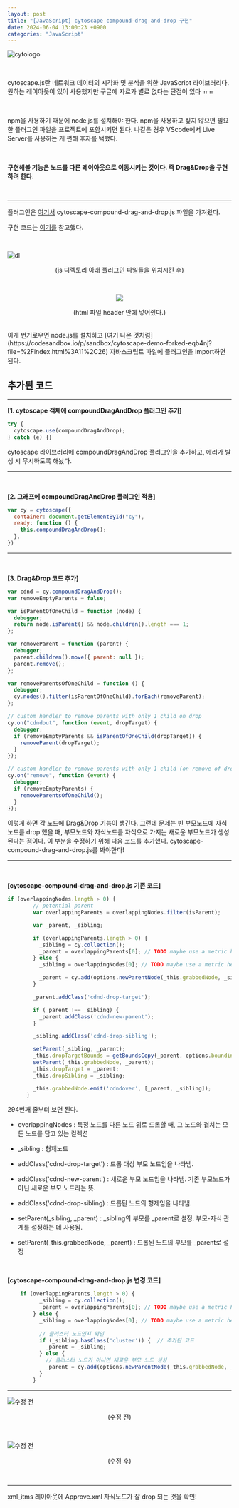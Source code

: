 ```yaml
---
layout: post
title: "[JavaScript] cytoscape compound-drag-and-drop 구현"
date: 2024-06-04 13:00:23 +0900
categories: "JavaScript"
---
```


![cytologo](https://github.com/bong0716/bong0716.github.io/assets/119990564/0971cb51-8302-42ae-adf1-0d0cdd5d7f51)

<br>

cytoscape.js란 네트워크 데이터의 시각화 및 분석을 위한 JavaScript 라이브러리다. 원하는 레이아웃이 있어 사용했지만 구글에 자료가 별로 없다는 단점이 있다 ㅠㅠ

<br>

npm을 사용하기 때문에 node.js를 설치해야 한다. npm을 사용하고 싶지 않으면 필요한 플러그인 파일을 프로젝트에 포함시키면 된다. 나같은 경우 VScode에서 Live Server를 사용하는 게 편해 후자를 택했다.    

<br>

**구현해볼 기능은 노드를 다른 레이아웃으로 이동시키는 것이다. 즉 Drag&Drop을 구현하려 한다.**

<br>

--- 

플러그인은 [여기서](https://github.com/cytoscape/cytoscape.js-compound-drag-and-drop/blob/master/cytoscape-compound-drag-and-drop.js) cytoscape-compound-drag-and-drop.js 파일을 가져왔다. 


구현 코드는 [여기를](https://codesandbox.io/p/sandbox/cytoscape-demo-forked-eqb4nj?file=%2Findex.html%3A11%2C26) 참고했다. 

<br>

![dl](https://github.com/bong0716/bong0716.github.io/assets/119990564/7d9fcc4d-6885-4be5-8584-a170b3dc90ba)
<p align="center">(js 디렉토리 아래 플러그인 파일들을 위치시킨 후)</p> <br>

<p align="center"><img src="https://github.com/bong0716/bong0716.github.io/assets/119990564/fdf96998-9e76-4fb0-8c9c-131779922036"></p>
<p align="center">(html 파일 header 안에 넣어줬다.)</p> <br>
이게 번거로우면 node.js를 설치하고 [여기 나온 것처럼](https://codesandbox.io/p/sandbox/cytoscape-demo-forked-eqb4nj?file=%2Findex.html%3A11%2C26) 자바스크립트 파일에 플러그인을 import하면 된다.

<br>

## 추가된 코드
---

**[1. cytoscape 객체에 compoundDragAndDrop 플러그인 추가]**
```javascript
try {
  cytoscape.use(compoundDragAndDrop);
} catch (e) {}
```
cytoscape 라이브러리에 compoundDragAndDrop 플러그인을 추가하고, 에러가 발생 시 무시하도록 해놨다. 

---

<br>

**[2. 그래프에 compoundDragAndDrop 플러그인 적용]**
```javascript
var cy = cytoscape({
  container: document.getElementById("cy"),
  ready: function () {
    this.compoundDragAndDrop();
  },
})
```

---

<br>

**[3. Drag&Drop 코드 추가]**
```javascript
var cdnd = cy.compoundDragAndDrop();
var removeEmptyParents = false;

var isParentOfOneChild = function (node) {
  debugger;
  return node.isParent() && node.children().length === 1;
};

var removeParent = function (parent) {
  debugger;
  parent.children().move({ parent: null });
  parent.remove();
};

var removeParentsOfOneChild = function () {
  debugger;
  cy.nodes().filter(isParentOfOneChild).forEach(removeParent);
};

// custom handler to remove parents with only 1 child on drop
cy.on("cdndout", function (event, dropTarget) {
  debugger;
  if (removeEmptyParents && isParentOfOneChild(dropTarget)) {
    removeParent(dropTarget);
  }
});

// custom handler to remove parents with only 1 child (on remove of drop target or drop sibling)
cy.on("remove", function (event) {
  debugger;
  if (removeEmptyParents) {
    removeParentsOfOneChild();
  }
});
```

이렇게 하면 각 노드에 Drag&Drop 기능이 생긴다. 그런데 문제는 빈 부모노드에 자식노드를 drop 했을 때, 부모노드와 자식노드를 자식으로 가지는 새로운 부모노드가 생성된다는 점이다. 이 부분을 수정하기 위해 다음 코드를 추가했다. cytoscape-compound-drag-and-drop.js를 봐야한다! 

---

<br>

**[cytoscape-compound-drag-and-drop.js 기존 코드]**
```javascript
if (overlappingNodes.length > 0) {
        // potential parent
        var overlappingParents = overlappingNodes.filter(isParent);

        var _parent, _sibling;

        if (overlappingParents.length > 0) {
          _sibling = cy.collection();
          _parent = overlappingParents[0]; // TODO maybe use a metric here to select which one
        } else {
          _sibling = overlappingNodes[0]; // TODO maybe use a metric here to select which one

          _parent = cy.add(options.newParentNode(_this.grabbedNode, _sibling));
        }

        _parent.addClass('cdnd-drop-target');

        if (_parent !== _sibling) {
          _parent.addClass('cdnd-new-parent');
        }

        _sibling.addClass('cdnd-drop-sibling');

        setParent(_sibling, _parent);
        _this.dropTargetBounds = getBoundsCopy(_parent, options.boundingBoxOptions);
        setParent(_this.grabbedNode, _parent);
        _this.dropTarget = _parent;
        _this.dropSibling = _sibling;

        _this.grabbedNode.emit('cdndover', [_parent, _sibling]);
      }
```
294번째 줄부터 보면 된다. 

- overlappingNodes : 특정 노드를 다른 노드 위로 드롭할 때, 그 노드와 겹치는 모든 노드를 담고 있는 컬렉션 
- _sibling : 형제노드

- addClass('cdnd-drop-target') : 드롭 대상 부모 노드임을 나타냄.
- addClass('cdnd-new-parent') : 새로운 부모 노드임을 나타냄. 기존 부모노드가 아닌 새로운 부모 노드라는 뜻.

- addClass('cdnd-drop-sibling) : 드롭된 노드의 형제임을 나타냄.

- setParent(_sibling, _parent) : _sibling의 부모를 _parent로 설정.
부모-자식 관계를 설정하는 데 사용됨. 

- setParent(_this.grabbedNode, _parent) : 드롭된 노드의 부모를 _parent로 설정

<br>

**[cytoscape-compound-drag-and-drop.js 변경 코드]**
```javascript
    if (overlappingParents.length > 0) {
          _sibling = cy.collection();
          _parent = overlappingParents[0]; // TODO maybe use a metric here to select which one
        } else {
          _sibling = overlappingNodes[0]; // TODO maybe use a metric here to select which one
        
          // 클러스터 노드인지 확인
          if (_sibling.hasClass('cluster')) {  // 추가된 코드 
            _parent = _sibling;
          } else {
            // 클러스터 노드가 아니면 새로운 부모 노드 생성
            _parent = cy.add(options.newParentNode(_this.grabbedNode, _sibling));
          }
        }
```

---

![수정 전](https://github.com/bong0716/bong0716.github.io/assets/119990564/c6990d70-0cca-42a4-b995-ccd23f871685)
<p align="center">(수정 전)</p> <br>

![수정 전](https://github.com/bong0716/bong0716.github.io/assets/119990564/c9300d0f-22c5-4cda-a5cd-ec5e9b221eb2)
<p align="center">(수정 후)</p> <br>

---

xml_itms 레이아웃에 Approve.xml 자식노드가 잘 drop 되는 것을 확인!